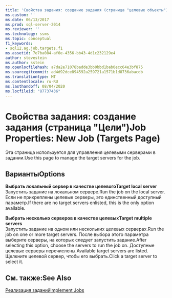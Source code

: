 ```yaml
---
title: 'Свойства задания: создание задания (страница "целевые объекты") | Документация Майкрософт'
ms.custom: ''
ms.date: 06/13/2017
ms.prod: sql-server-2014
ms.reviewer: ''
ms.technology: ssms
ms.topic: conceptual
f1_keywords:
- sql12.ag.job.targets.f1
ms.assetid: 7e7ba084-af0e-4356-bb43-4d1c232129e4
author: stevestein
ms.author: sstein
ms.openlocfilehash: a7da2e71078badde3bb0bbd1bab0ecc64e3bf875
ms.sourcegitcommit: ad4d92dce894592a259721a1571b1d8736abacdb
ms.translationtype: MT
ms.contentlocale: ru-RU
ms.lasthandoff: 08/04/2020
ms.locfileid: "87737436"
---
```

# <a name="job-properties-new-job-targets-page"></a><span data-ttu-id="1dbad-102">Свойства задания: создание задания (страница "Цели")</span><span class="sxs-lookup"><span data-stu-id="1dbad-102">Job Properties: New Job (Targets Page)</span></span>
  <span data-ttu-id="1dbad-103">Эта страница используется для управления целевыми серверами в задании.</span><span class="sxs-lookup"><span data-stu-id="1dbad-103">Use this page to manage the target servers for the job.</span></span>  
  
## <a name="options"></a><span data-ttu-id="1dbad-104">Варианты</span><span class="sxs-lookup"><span data-stu-id="1dbad-104">Options</span></span>  
 <span data-ttu-id="1dbad-105">**Выбрать локальный сервер в качестве целевого**</span><span class="sxs-lookup"><span data-stu-id="1dbad-105">**Target local server**</span></span>  
 <span data-ttu-id="1dbad-106">Запустить задание на локальном сервере.</span><span class="sxs-lookup"><span data-stu-id="1dbad-106">Run the job on the local server.</span></span> <span data-ttu-id="1dbad-107">Если не прикреплены целевые серверы, это единственный доступный параметр.</span><span class="sxs-lookup"><span data-stu-id="1dbad-107">If there are no target servers enlisted, this is the only option available.</span></span>  
  
 <span data-ttu-id="1dbad-108">**Выбрать несколько серверов в качестве целевых**</span><span class="sxs-lookup"><span data-stu-id="1dbad-108">**Target multiple servers**</span></span>  
 <span data-ttu-id="1dbad-109">Запустить задание на одном или нескольких целевых серверах.</span><span class="sxs-lookup"><span data-stu-id="1dbad-109">Run the job on one or more target servers.</span></span> <span data-ttu-id="1dbad-110">После выбора этого параметра выберите серверы, на которых следует запустить задание.</span><span class="sxs-lookup"><span data-stu-id="1dbad-110">After selecting this option, choose the servers to run the job on.</span></span> <span data-ttu-id="1dbad-111">Доступные целевые серверы перечислены.</span><span class="sxs-lookup"><span data-stu-id="1dbad-111">Available target servers are listed.</span></span> <span data-ttu-id="1dbad-112">Щелкните целевой сервер, чтобы его выбрать.</span><span class="sxs-lookup"><span data-stu-id="1dbad-112">Click a target server to select it.</span></span>  
  
## <a name="see-also"></a><span data-ttu-id="1dbad-113">См. также:</span><span class="sxs-lookup"><span data-stu-id="1dbad-113">See Also</span></span>  
 [<span data-ttu-id="1dbad-114">Реализация заданий</span><span class="sxs-lookup"><span data-stu-id="1dbad-114">Implement Jobs</span></span>](implement-jobs.md)  
  
  
